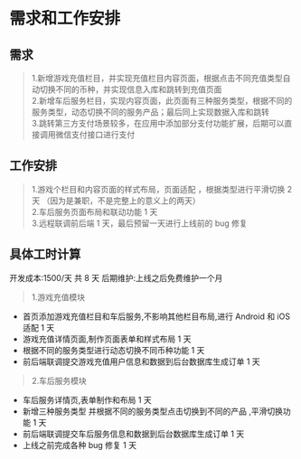# 需求和工作安排

## 需求

> 1.新增游戏充值栏目，并实现充值栏目内容页面，根据点击不同充值类型自动切换不同的币种，并实现信息入库和跳转到充值页面  
> 2.新增车后服务栏目，实现内容页面，此页面有三种服务类型，根据不同的服务类型，动态切换不同的服务产品；最后同上实现数据入库和跳转  
> 3.跳转第三方支付场景较多，在应用中添加部分支付功能扩展，后期可以直接调用微信支付接口进行支付

## 工作安排

> 1.游戏个栏目和内容页面的样式布局，页面适配 ，根据类型进行平滑切换 2 天 （因为是兼职，不是完整上的意义上的两天）  
> 2.车后服务页面布局和联动功能 1 天  
> 3.远程联调前后端 1 天，最后预留一天进行上线前的 bug 修复

## 具体工时计算

开发成本:1500/天 共 8 天
后期维护:上线之后免费维护一个月

> 1.游戏充值模块

- 首页添加游戏充值栏目和车后服务,不影响其他栏目布局,进行 Android 和 iOS 适配 1 天
- 游戏充值详情页面,制作页面表单和样式布局 1 天
- 根据不同的服务类型进行动态切换不同币种功能 1 天
- 前后端联调提交游戏充值用户信息和数据到后台数据库生成订单 1 天

> 2.车后服务模块

- 车后服务详情页,表单制作和布局 1 天
- 新增三种服务类型 并根据不同的服务类型点击切换到不同的产品 ,平滑切换功能 1 天
- 前后端联调提交车后服务信息和数据到后台数据库生成订单 1 天
- 上线之前完成各种 bug 修复 1 天
